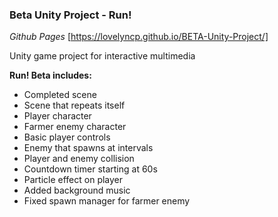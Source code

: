 ### Beta Unity Project - Run!

*Github Pages* [https://lovelyncp.github.io/BETA-Unity-Project/]

Unity game project for interactive multimedia

__Run! Beta includes:__
  - Completed scene
  - Scene that repeats itself
  - Player character
  - Farmer enemy character
  - Basic player controls
  - Enemy that spawns at intervals
  - Player and enemy collision
  - Countdown timer starting at 60s
  - Particle effect on player
  - Added background music
  - Fixed spawn manager for farmer enemy
  

